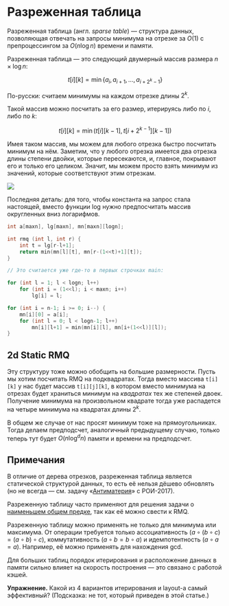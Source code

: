 # Разреженная таблица

Разреженная таблица (англ. *sparse table*) — структура данных, позволяющая отвечать на запросы минимума на отрезке за $O(1)$ с препроцессингом за $O(n \log n)$ времени и памяти.

Разреженная таблица — это следующий двумерный массив размера $n \times\log n$:

$$
t[i][k] = \min \{ a_i, a_{i+1}, \ldots, a_{i+2^k-1} \}
$$

По-русски: считаем минимумы на каждом отрезке длины $2^k$.

Такой массив можно посчитать за его размер, итерируясь либо по $i$, либо по $k$:

$$
t[i][k] = \min(t[i][k-1], t[i+2^{k-1}][k-1])
$$

Имея таком массив, мы можем для любого отрезка быстро посчитать минимум на нём. Заметим, что у любого отрезка имеется два отрезка длины степени двойки, которые пересекаются, и, главное, покрывают его и только его целиком. Значит, мы можем просто взять минимум из значений, которые соответствуют этим отрезкам.

![](https://neerc.ifmo.ru/wiki/images/7/75/SparseTableRMQ.png)

Последняя деталь: для того, чтобы константа на запрос стала настоящей, вместо функции log нужно предпосчитать массив округленных вниз логарифмов.

```c++
int a[maxn], lg[maxn], mn[maxn][logn];

int rmq (int l, int r) {
    int t = lg[r-l+1];
    return min(mn[l][t], mn[r-(1<<t)+1][t]);
}

// Это считается уже где-то в первых строчках main:

for (int l = 1; l < logn; l++)
    for (int i = (1<<l); i < maxn; i++)
        lg[i] = l;

for (int i = n-1; i >= 0; i--) {
    mn[i][0] = a[i];
    for (int l = 0; l < logn-1; l++)
        mn[i][l+1] = min(mn[i][l], mn[i+(1<<l)][l]);
}
```

## 2d Static RMQ

Эту структуру тоже можно обобщить на б*о*льшие размерности. Пусть мы хотим посчитать RMQ на подквадратах. Тогда вместо массива `t[i][k]` у нас будет массив `t[i][j][k]`, в котором вместо минимума на отрезах будет храниться минимум на *квадратах* тех же степеней двоек. Получение минимума на произвольном квадрате тогда уже распадется на четыре минимума на квадратах длины $2^k$.

В общем же случае от нас просят минимум тоже на прямоугольниках. Тогда делаем предподсчет, аналогичный предыдущему случаю, только теперь тут будет $O(n \log^d n)$ памяти и времени на предподсчет.

## Примечания

В отличие от дерева отрезков, разреженная таблица является статической структурой данных, то есть её нельзя дёшево обновлять (но не всегда — см. задачу «[Антиматерия](http://neerc.ifmo.ru/school/archive/2016-2017/ru-olymp-roi-2017-editorial.pdf)» с РОИ-2017).

Разреженную таблицу часто применяют для решения задачи о [наименьшем общем предке](http://algorithmica.org/ru/lca), так как её можно свести к RMQ.

Разреженную таблицу можно применять не только для минимума или максимума. От операции требуется только ассоциативность ($a ∘ (b ∘ c) = (a ∘ b) ∘ c$), коммутативность ($a ∘ b = b ∘ a$) и идемпотентность ($a ∘ a = a$). Например, её можно применять для нахождения gcd.

Для больших таблиц порядок итерирования и расположение данных в памяти сильно влияет на скорость построения — это связано с работой кэшей.

**Упражнение.** Какой из 4 вариантов итерирования и layout-а самый эффективный? (Подсказка: не тот, который приведен в этой статье.)
